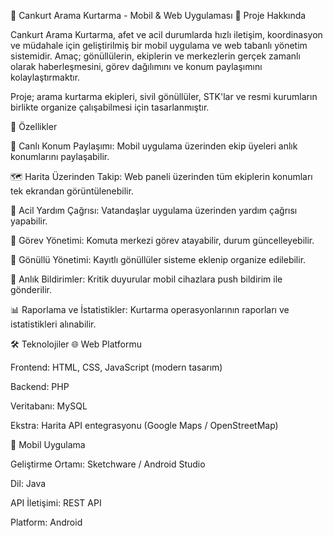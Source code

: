 🛟 Cankurt Arama Kurtarma - Mobil & Web Uygulaması
📌 Proje Hakkında

Cankurt Arama Kurtarma, afet ve acil durumlarda hızlı iletişim, koordinasyon ve müdahale için geliştirilmiş bir mobil uygulama ve web tabanlı yönetim sistemidir.
Amaç; gönüllülerin, ekiplerin ve merkezlerin gerçek zamanlı olarak haberleşmesini, görev dağılımını ve konum paylaşımını kolaylaştırmaktır.

Proje; arama kurtarma ekipleri, sivil gönüllüler, STK'lar ve resmi kurumların birlikte organize çalışabilmesi için tasarlanmıştır.

🚀 Özellikler

📍 Canlı Konum Paylaşımı: Mobil uygulama üzerinden ekip üyeleri anlık konumlarını paylaşabilir.

🗺️ Harita Üzerinden Takip: Web paneli üzerinden tüm ekiplerin konumları tek ekrandan görüntülenebilir.

📢 Acil Yardım Çağrısı: Vatandaşlar uygulama üzerinden yardım çağrısı yapabilir.

🧭 Görev Yönetimi: Komuta merkezi görev atayabilir, durum güncelleyebilir.

👥 Gönüllü Yönetimi: Kayıtlı gönüllüler sisteme eklenip organize edilebilir.

🔔 Anlık Bildirimler: Kritik duyurular mobil cihazlara push bildirim ile gönderilir.

📊 Raporlama ve İstatistikler: Kurtarma operasyonlarının raporları ve istatistikleri alınabilir.

🛠️ Teknolojiler
🌐 Web Platformu

Frontend: HTML, CSS, JavaScript (modern tasarım)

Backend: PHP

Veritabanı: MySQL

Ekstra: Harita API entegrasyonu (Google Maps / OpenStreetMap)

📱 Mobil Uygulama

Geliştirme Ortamı: Sketchware / Android Studio

Dil: Java

API İletişimi: REST API

Platform: Android
